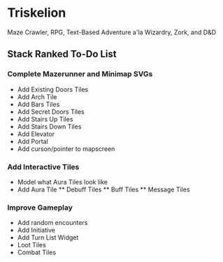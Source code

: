 # Triskelion
Maze Crawler, RPG, Text-Based Adventure a'la Wizardry, Zork, and D&amp;D

## Stack Ranked To-Do List

### Complete Mazerunner and Minimap SVGs
* Add Existing Doors Tiles 
* Add Arch Tile
* Add Bars Tiles
* Add Secret Doors Tiles
* Add Stairs Up Tiles
* Add Stairs Down Tiles
* Add Elevator
* Add Portal
* Add curson/pointer to mapscreen

### Add Interactive Tiles
* Model what Aura Tiles look like
* Add Aura Tile
** Debuff Tiles
** Buff Tiles
** Message Tiles

### Improve Gameplay
* Add random encounters
* Add Initiative
* Add Turn List Widget
* Loot Tiles
* Combat Tiles

